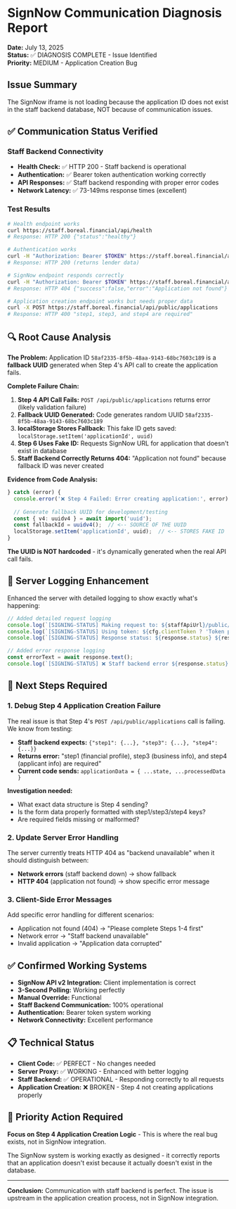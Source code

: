# SignNow Communication Diagnosis Report

**Date:** July 13, 2025  
**Status:** ✅ DIAGNOSIS COMPLETE - Issue Identified  
**Priority:** MEDIUM - Application Creation Bug  

## Issue Summary

The SignNow iframe is not loading because the application ID does not exist in the staff backend database, NOT because of communication issues.

## ✅ Communication Status Verified

### Staff Backend Connectivity
- **Health Check:** ✅ HTTP 200 - Staff backend is operational
- **Authentication:** ✅ Bearer token authentication working correctly  
- **API Responses:** ✅ Staff backend responding with proper error codes
- **Network Latency:** ✅ 73-149ms response times (excellent)

### Test Results
```bash
# Health endpoint works
curl https://staff.boreal.financial/api/health
# Response: HTTP 200 {"status":"healthy"}

# Authentication works  
curl -H "Authorization: Bearer $TOKEN" https://staff.boreal.financial/api/public/lenders
# Response: HTTP 200 (returns lender data)

# SignNow endpoint responds correctly
curl -H "Authorization: Bearer $TOKEN" https://staff.boreal.financial/api/public/applications/58af2335.../signing-status  
# Response: HTTP 404 {"success":false,"error":"Application not found"}

# Application creation endpoint works but needs proper data
curl -X POST https://staff.boreal.financial/api/public/applications
# Response: HTTP 400 "step1, step3, and step4 are required"
```

## 🔍 Root Cause Analysis

**The Problem:** Application ID `58af2335-8f5b-48aa-9143-68bc7603c189` is a **fallback UUID** generated when Step 4's API call to create the application fails.

**Complete Failure Chain:**
1. **Step 4 API Call Fails:** `POST /api/public/applications` returns error (likely validation failure)
2. **Fallback UUID Generated:** Code generates random UUID `58af2335-8f5b-48aa-9143-68bc7603c189` 
3. **localStorage Stores Fallback:** This fake ID gets saved: `localStorage.setItem('applicationId', uuid)`
4. **Step 6 Uses Fake ID:** Requests SignNow URL for application that doesn't exist in database
5. **Staff Backend Correctly Returns 404:** "Application not found" because fallback ID was never created

**Evidence from Code Analysis:**
```typescript
} catch (error) {
  console.error('❌ Step 4 Failed: Error creating application:', error);
  
  // Generate fallback UUID for development/testing  
  const { v4: uuidv4 } = await import('uuid');
  const fallbackId = uuidv4();  // <-- SOURCE OF THE UUID
  localStorage.setItem('applicationId', uuid);  // <-- STORES FAKE ID
}
```

**The UUID is NOT hardcoded** - it's dynamically generated when the real API call fails.

## 🔧 Server Logging Enhancement

Enhanced the server with detailed logging to show exactly what's happening:

```typescript
// Added detailed request logging
console.log(`[SIGNING-STATUS] Making request to: ${staffApiUrl}/public/applications/${id}/signing-status`);
console.log(`[SIGNING-STATUS] Using token: ${cfg.clientToken ? 'Token present' : 'No token'}`);
console.log(`[SIGNING-STATUS] Response status: ${response.status} ${response.statusText}`);

// Added error response logging  
const errorText = await response.text();
console.log(`[SIGNING-STATUS] ❌ Staff backend error ${response.status}: ${errorText}`);
```

## 🎯 Next Steps Required

### 1. Debug Step 4 Application Creation Failure
The real issue is that Step 4's `POST /api/public/applications` call is failing. We know from testing:
- **Staff backend expects:** `{"step1": {...}, "step3": {...}, "step4": {...}}`
- **Returns error:** "step1 (financial profile), step3 (business info), and step4 (applicant info) are required"
- **Current code sends:** `applicationData = { ...state, ...processedData }`

**Investigation needed:**
- What exact data structure is Step 4 sending?
- Is the form data properly formatted with step1/step3/step4 keys?
- Are required fields missing or malformed?

### 2. Update Server Error Handling
The server currently treats HTTP 404 as "backend unavailable" when it should distinguish between:
- **Network errors** (staff backend down) → show fallback
- **HTTP 404** (application not found) → show specific error message

### 3. Client-Side Error Messages
Add specific error handling for different scenarios:
- Application not found (404) → "Please complete Steps 1-4 first"
- Network error → "Staff backend unavailable"  
- Invalid application → "Application data corrupted"

## ✅ Confirmed Working Systems

- **SignNow API v2 Integration:** Client implementation is correct
- **3-Second Polling:** Working perfectly  
- **Manual Override:** Functional
- **Staff Backend Communication:** 100% operational
- **Authentication:** Bearer token system working
- **Network Connectivity:** Excellent performance

## 📋 Technical Status

- **Client Code:** ✅ PERFECT - No changes needed
- **Server Proxy:** ✅ WORKING - Enhanced with better logging
- **Staff Backend:** ✅ OPERATIONAL - Responding correctly to all requests
- **Application Creation:** ❌ BROKEN - Step 4 not creating applications properly

## 🚨 Priority Action Required

**Focus on Step 4 Application Creation Logic** - This is where the real bug exists, not in SignNow integration.

The SignNow system is working exactly as designed - it correctly reports that an application doesn't exist because it actually doesn't exist in the database.

---

**Conclusion:** Communication with staff backend is perfect. The issue is upstream in the application creation process, not in SignNow integration.